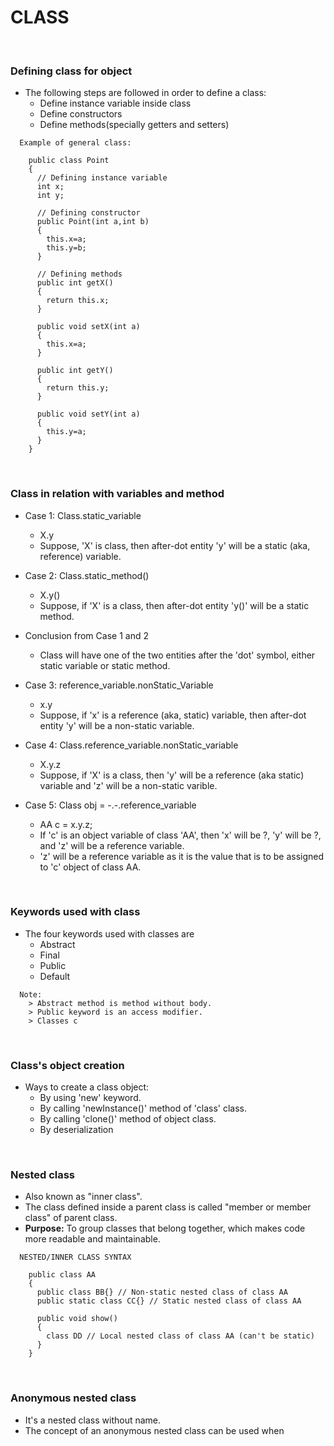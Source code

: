 # CLASS

<br>

### **Defining class for object**

+ The following steps are followed in order to define a class:
  + Define instance variable inside class
  + Define constructors
  + Define methods(specially getters and setters)

```
  Example of general class:

    public class Point
    {
      // Defining instance variable
      int x;
      int y;

      // Defining constructor
      public Point(int a,int b)
      {
    	this.x=a;
    	this.y=b;
      }

      // Defining methods
      public int getX()
      {
    	return this.x;
      }

      public void setX(int a)
      {
    	this.x=a;
      }

      public int getY()
      {
    	return this.y;
      }

      public void setY(int a)
      {
    	this.y=a;
      }
    }
```

<br>

### **Class in relation with variables and method**

+ Case 1: Class.static_variable
  + X.y
  + Suppose, 'X' is class, then after-dot entity 'y' will be a static (aka, reference) variable.

+ Case 2: Class.static_method()
  + X.y()
  + Suppose, if 'X' is a class, then after-dot entity 'y()' will be a static method.

+ Conclusion from Case 1 and 2
  + Class will have one of the two entities after the 'dot' symbol, either static variable or static method.

+ Case 3: reference_variable.nonStatic_Variable
  + x.y
  + Suppose, if 'x' is a reference (aka, static) variable, then after-dot entity 'y' will be a non-static variable.

+ Case 4: Class.reference_variable.nonStatic_variable
  + X.y.z
  + Suppose, if 'X' is a class, then 'y' will be a reference (aka static) variable and 'z' will be a non-static varible.

+ Case 5: Class obj =  -.-.reference_variable 
  + AA c = x.y.z;
  + If 'c' is an object variable of class 'AA', then 'x' will be ?, 'y' will be ?, and 'z' will be a reference variable.
  + 'z' will be a reference variable as it is the value that is to be assigned to 'c' object of class AA.

<br>

### **Keywords used with class**

+ The four keywords used with classes are
  + Abstract
  + Final
  + Public
  + Default

```
  Note:
    > Abstract method is method without body.
    > Public keyword is an access modifier.
    > Classes c
```

<br>

### **Class's object creation**

+ Ways to create a class object:
  + By using 'new' keyword.
  + By calling 'newInstance()' method of 'class' class.
  + By calling 'clone()' method of object class.
  + By deserialization

<br>

### **Nested class**

+ Also known as "inner class".
+ The class defined inside a parent class is called "member or member class" of parent class.
+ **Purpose:** To group classes that belong together, which makes code more readable and maintainable.

```
  NESTED/INNER CLASS SYNTAX

    public class AA
    {
      public class BB{} // Non-static nested class of class AA
      public static class CC{} // Static nested class of class AA
      
      public void show()
      {
        class DD // Local nested class of class AA (can't be static)
      }
    }
```

<br>

### **Anonymous nested class**

+ It's a nested class without name.
+ The concept of an anonymous nested class can be used when 